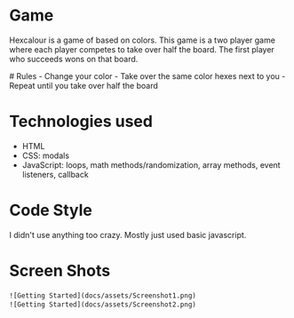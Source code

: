# Game
<p>Hexcalour is a game of based on colors. This game is a two player game where each player competes to take over half the board. The first player who succeeds wons on that board.</p> 
# Rules
- Change your color
- Take over the same color hexes next to you
- Repeat until you take over half the board

# Technologies used
- HTML
- CSS: modals
- JavaScript: loops, math methods/randomization, array methods, event listeners, callback

# Code Style
<p> I didn't use anything too crazy. Mostly just used basic javascript. </p>

# Screen Shots
    ![Getting Started](docs/assets/Screenshot1.png)
    ![Getting Started](docs/assets/Screenshot2.png)


